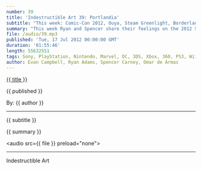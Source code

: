 ```yaml
---
number: 39
title: 'Indestructible Art 39: Portlandia'
subtitle: "This week: Comic-Con 2012, Ouya, Steam Greenlight, Borderlands 2, Return of Sandman, Batman Earth One, Post AvX Plans, Eisner Awards, Discussion on Planetary, and a Listener Phones In. "
summary: "This week Ryan and Spencer share their feelings on the 2012 San Diego Comic-Con, Neil Gaiman's return to Sandman, Marvel's post AvX plans, and Batman Earth One. Omar and Evan try and figure out the Ouya, get excited for Valve's Steam Greenlight, and nerd over tons of new Borderlands 2 news. Evan is unsure what a Silver Age Batman game from Rocksteady would offer, while Ryan and Spencer get excited for the possibilities of a Waid and Yu Hulk book. We get a break down of the 2012 Eisner award winners, discussion of legendary comic Planetary, and a recorded listener question from good friend and great fan Brad Stemke."
file: /audio/39.mp3
published: 'Tue, 17 Jul 2012 00:00:00 GMT'
duration: '01:55:46'
length: 55632551
tags: Sony, PlayStation, Nintendo, Marvel, DC, 3DS, Xbox, 360, PS3, Wii, PSN, XBLA, Video Games, Comics, Games, Indestructible Art, SDCC, Comic-Con, Sandman, Ouya, Borderlands 2, Hulk, Planetary, Valve, Steam, AvX, Image, Rocksteady
author: Evan Campbell, Ryan Adams, Spencer Carney, Omar de Armas
---
```


<a href="../episodes/{{ number }}.html" class='postTitleLink'><p class='postTitle'>{{ title }}</p></a>
<p class='postPublished'>{{ published }}</p>
<p class='postAuthor'>By: {{ author }}</p>
<hr>
{{ subtitle }}  
  
{{ summary }}  

<audio src={{ file }} preload="none"></audio>

- - -
Indestructible Art
